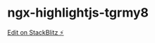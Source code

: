 # ngx-highlightjs-tgrmy8

[Edit on StackBlitz ⚡️](https://stackblitz.com/edit/ngx-highlightjs-tgrmy8)